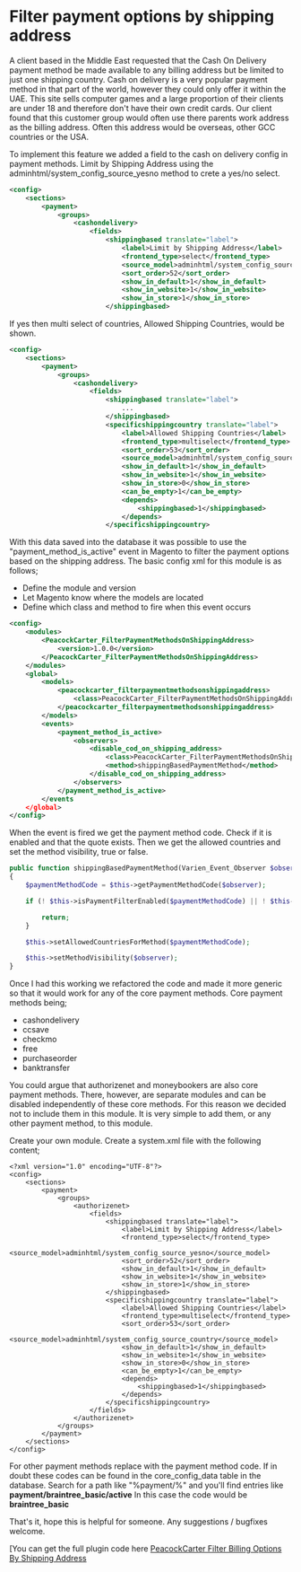 # Filter payment options by shipping address

A client based in the Middle East requested that the Cash On Delivery payment method be made available to any billing address but be limited to just one shipping country.
Cash on delivery is a very popular payment method in that part of the world, however they could only offer it within the UAE.
This site sells computer games and a large proportion of their clients are under 18 and therefore don't have their own credit cards. 
Our client found that this customer group would often use there parents work address as the billing address.
Often this address would be overseas, other GCC countries or the USA.

To implement this feature we added a field to the cash on delivery config in payment methods.
Limit by Shipping Address using the adminhtml/system_config_source_yesno method to crete a yes/no select.

```xml
<config>
    <sections>
        <payment>
            <groups>
                <cashondelivery>
                    <fields>
                        <shippingbased translate="label">
                            <label>Limit by Shipping Address</label>
                            <frontend_type>select</frontend_type>
                            <source_model>adminhtml/system_config_source_yesno</source_model>
                            <sort_order>52</sort_order>
                            <show_in_default>1</show_in_default>
                            <show_in_website>1</show_in_website>
                            <show_in_store>1</show_in_store>
                        </shippingbased>
```

If yes then multi select of countries, Allowed Shipping Countries, would be shown.

```xml
<config>
    <sections>
        <payment>
            <groups>
                <cashondelivery>
                    <fields>
                        <shippingbased translate="label">
                            ...
                        </shippingbased>
                        <specificshippingcountry translate="label">
                            <label>Allowed Shipping Countries</label>
                            <frontend_type>multiselect</frontend_type>
                            <sort_order>53</sort_order>
                            <source_model>adminhtml/system_config_source_country</source_model>
                            <show_in_default>1</show_in_default>
                            <show_in_website>1</show_in_website>
                            <show_in_store>0</show_in_store>
                            <can_be_empty>1</can_be_empty>
                            <depends>
                                <shippingbased>1</shippingbased>
                            </depends>
                        </specificshippingcountry>
```
 
With this data saved into the database it was possible to use the "payment_method_is_active" event in Magento to filter the payment options based on the shipping address.
The basic config xml for this module is as follows;

* Define the module and version
* Let Magento know where the models are located
* Define which class and method to fire when this event occurs

```xml
<config>
    <modules>
        <PeacockCarter_FilterPaymentMethodsOnShippingAddress>
            <version>1.0.0</version>
        </PeacockCarter_FilterPaymentMethodsOnShippingAddress>
    </modules>
    <global>
        <models>
            <peacockcarter_filterpaymentmethodsonshippingaddress>
                <class>PeacockCarter_FilterPaymentMethodsOnShippingAddress_Model</class>
            </peacockcarter_filterpaymentmethodsonshippingaddress>
        </models>
        <events>
            <payment_method_is_active>
                <observers>
                    <disable_cod_on_shipping_address>
                        <class>PeacockCarter_FilterPaymentMethodsOnShippingAddress_Model_Observer</class>
                        <method>shippingBasedPaymentMethod</method>
                    </disable_cod_on_shipping_address>
                </observers>
            </payment_method_is_active>
        </events
    </global>
</config>
```

When the event is fired we get the payment method code. Check if it is enabled and that the quote exists.
Then we get the allowed countries and set the method visibility, true or false.

```php
public function shippingBasedPaymentMethod(Varien_Event_Observer $observer)
{
    $paymentMethodCode = $this->getPaymentMethodCode($observer);

    if (! $this->isPaymentFilterEnabled($paymentMethodCode) || ! $this->doesQuoteExist($observer)) {

        return;
    }

    $this->setAllowedCountriesForMethod($paymentMethodCode);

    $this->setMethodVisibility($observer);
}
```

Once I had this working we refactored the code and made it more generic so that it would work for any of the core payment methods.
Core payment methods being;

* cashondelivery
* ccsave
* checkmo
* free
* purchaseorder
* banktransfer

You could argue that authorizenet and moneybookers are also core payment methods. 
There, however, are separate modules and can be disabled independently of these core methods.
For this reason we decided not to include them in this module.
It is very simple to add them, or any other payment method, to this module.

Create your own module.
Create a system.xml file with the following content;

```
<?xml version="1.0" encoding="UTF-8"?>
<config>
    <sections>
        <payment>
            <groups>
                <authorizenet>
                    <fields>
                        <shippingbased translate="label">
                            <label>Limit by Shipping Address</label>
                            <frontend_type>select</frontend_type>
                            <source_model>adminhtml/system_config_source_yesno</source_model>
                            <sort_order>52</sort_order>
                            <show_in_default>1</show_in_default>
                            <show_in_website>1</show_in_website>
                            <show_in_store>1</show_in_store>
                        </shippingbased>
                        <specificshippingcountry translate="label">
                            <label>Allowed Shipping Countries</label>
                            <frontend_type>multiselect</frontend_type>
                            <sort_order>53</sort_order>
                            <source_model>adminhtml/system_config_source_country</source_model>
                            <show_in_default>1</show_in_default>
                            <show_in_website>1</show_in_website>
                            <show_in_store>0</show_in_store>
                            <can_be_empty>1</can_be_empty>
                            <depends>
                                <shippingbased>1</shippingbased>
                            </depends>
                        </specificshippingcountry>
                    </fields>
                </authorizenet>
            </groups>
        </payment>
    </sections>
</config>
```

For other payment methods replace **<authorizenet>** with the payment method code.
If in doubt these codes can be found in the core_config_data table in the database.
Search for a path like "%payment/%" and you'll find entries like **payment/braintree_basic/active**
In this case the code would be **braintree_basic**

That's it, hope this is helpful for someone. Any suggestions / bugfixes welcome.

[You can get the full plugin code here [PeacockCarter Filter Billing Options By Shipping Address](http://github.com/peacockcarter/.....)